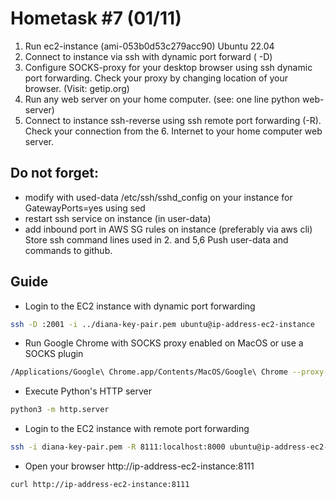 Hometask #7 (01/11)
===================

1. Run ec2-instance (ami-053b0d53c279acc90) Ubuntu 22.04
2. Connect to instance via ssh with dynamic port forward ( -D)
3. Configure SOCKS-proxy for your desktop browser using ssh dynamic port forwarding. Check your proxy by changing location of your browser. (Visit: getip.org) 
4. Run any web server on your home computer. (see: one line python web-server)
5. Connect to instance ssh-reverse using ssh remote port forwarding (-R). Check your connection from the 6. Internet to your home computer web server.

Do not forget:
--------------
  - modify with used-data /etc/ssh/sshd_config on your instance for GatewayPorts=yes using sed
  - restart ssh service on instance (in user-data)
  - add inbound port in AWS SG rules on instance (preferably via aws cli)
Store ssh command lines used in 2. and 5,6
Push user-data and commands to github.

Guide
-----

- Login to the EC2 instance with dynamic port forwarding
```bash
ssh -D :2001 -i ../diana-key-pair.pem ubuntu@ip-address-ec2-instance
```

- Run Google Chrome with SOCKS proxy enabled on MacOS or use a SOCKS plugin
```bash
/Applications/Google\ Chrome.app/Contents/MacOS/Google\ Chrome --proxy-server="socks5://127.0.0.1:2001"
```

- Execute Python's HTTP server
```bash
python3 -m http.server
```

- Login to the EC2 instance with remote port forwarding
```bash
ssh -i diana-key-pair.pem -R 8111:localhost:8000 ubuntu@ip-address-ec2-instance
```

- Open your browser http://ip-address-ec2-instance:8111
```bash
curl http://ip-address-ec2-instance:8111
```
